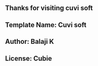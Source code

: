 ## Thanks for visiting cuvi soft
## Template Name: Cuvi soft
## Author: Balaji K
## License: Cubie

